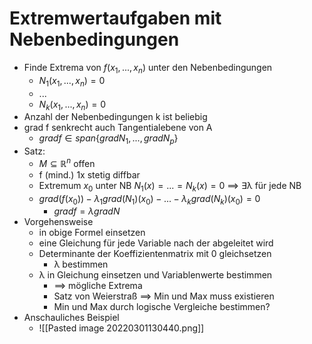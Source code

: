 # Extremwertaufgaben mit Nebenbedingungen
+ Finde Extrema von $f(x_1,...,x_n)$ unter den Nebenbedingungen
	+ $N_1(x_1,...,x_n)=0$
	+ ...
	+ $N_k(x_1,...,x_n)=0$
+ Anzahl der Nebenbedingungen k ist beliebig
+ grad f senkrecht auch Tangentialebene von A
	+ $grad f ∈ span\{grad N_1, ..., grad N_p\}$
+ Satz:
	+ $M⊆ℝ^n$ offen
	+ f (mind.) 1x stetig diffbar
	+ Extremum $x_0$ unter NB $N_1(x)=...=N_k(x)=0$ ==> ∃λ für jede NB
	+ $grad(f(x_0))-λ_1 grad(N_1)(x_0)-...-λ_k grad(N_k)(x_0)=0$
		+ $grad f = λ grad N$
+ Vorgehensweise
	+ in obige Formel einsetzen
	+ eine Gleichung für jede Variable nach der abgeleitet wird
	+ Determinante der Koeffizientenmatrix mit 0 gleichsetzen
		+ λ bestimmen
	+ λ in Gleichung einsetzen und Variablenwerte bestimmen
		+ ==> mögliche Extrema
		+ Satz von Weierstraß ==> Min und Max muss existieren
		+ Min und Max durch logische Vergleiche bestimmen? 
+ Anschauliches Beispiel
	+ ![[Pasted image 20220301130440.png]]

